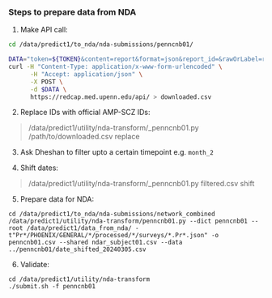 ### Steps to prepare data from NDA

1. Make API call:

```bash
cd /data/predict1/to_nda/nda-submissions/penncnb01/

DATA="token=${TOKEN}&content=report&format=json&report_id=&rawOrLabel=raw&rawOrLabelHeaders=raw&exportCheckboxLabel=false&returnFormat=csv"
curl -H "Content-Type: application/x-www-form-urlencoded" \
      -H "Accept: application/json" \
      -X POST \
      -d $DATA \
      https://redcap.med.upenn.edu/api/ > downloaded.csv
```

2. Replace IDs with official AMP-SCZ IDs:

> /data/predict1/utility/nda-transform/_penncnb01.py /path/to/downloaded.csv replace


3. Ask Dheshan to filter upto a certain timepoint e.g. `month_2`


4. Shift dates:

> /data/predict1/utility/nda-transform/_penncnb01.py filtered.csv shift


5. Prepare data for NDA:

```
cd /data/predict1/to_nda/nda-submissions/network_combined
/data/predict1/utility/nda-transform/penncnb01.py --dict penncnb01 --root /data/predict1/data_from_nda/ -t"Pr*/PHOENIX/GENERAL/*/processed/*/surveys/*.Pr*.json" -o penncnb01.csv --shared ndar_subject01.csv --data ../penncnb01/date_shifted_20240305.csv
```

6. Validate:

```
cd /data/predict1/utility/nda-transform
./submit.sh -f penncnb01
```

